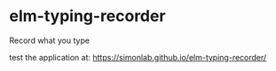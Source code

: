 # elm-typing-recorder

Record what you type

test the application at: https://simonlab.github.io/elm-typing-recorder/
